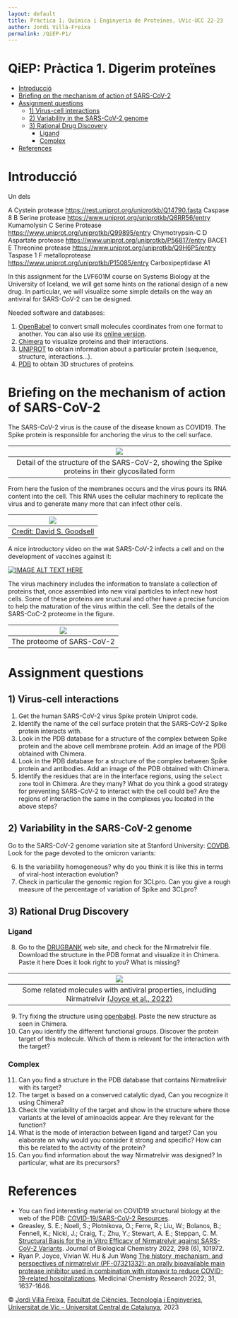 ```yaml
---
layout: default
title: Pràctica 1; Química i Enginyeria de Proteïnes, UVic-UCC 22-23
author: Jordi Villà-Freixa
permalink: /QiEP-P1/
---
```


<h1>QiEP: Pràctica 1. Digerim proteïnes</h1>

- [Introducció](#introducció)
- [Briefing on the mechanism of action of SARS-CoV-2](#briefing-on-the-mechanism-of-action-of-sars-cov-2)
- [Assignment questions](#assignment-questions)
  - [1) Virus-cell interactions](#1-virus-cell-interactions)
  - [2) Variability in the SARS-CoV-2 genome](#2-variability-in-the-sars-cov-2-genome)
  - [3) Rational Drug Discovery](#3-rational-drug-discovery)
    - [Ligand](#ligand)
    - [Complex](#complex)
- [References](#references)


# Introducció

Un dels 

A Cystein protease https://rest.uniprot.org/uniprotkb/Q14790.fasta Caspase 8 
B Serine protease https://www.uniprot.org/uniprotkb/Q8RR56/entry Kumamolysin
C Serine Protease https://www.uniprot.org/uniprotkb/Q99895/entry Chymotrypsin-C
D Aspartate protease https://www.uniprot.org/uniprotkb/P56817/entry BACE1
E Threonine protease https://www.uniprot.org/uniprotkb/Q9H6P5/entry Taspase 1
F metalloprotease https://www.uniprot.org/uniprotkb/P15085/entry Carboxipeptidase A1


In this assignment for the LVF601M course on Systems Biology at the University of Iceland, we will get some hints on the rational design of a new drug. In particular, we will visualize some simple details on the way an antiviral for SARS-CoV-2 can be designed.

Needed software and databases:

1. [OpenBabel](http://openbabel.org/wiki/Main_Page) to convert small molecules coordinates from one format to another. You can also use its [online version](http://www.cheminfo.org/Chemistry/Cheminformatics/FormatConverter/index.html).
2. [Chimera](https://www.cgl.ucsf.edu/chimera/) to visualize proteins and their interactions.
3. [UNIPROT](https://www.uniprot.org/) to obtain information about a particular protein (sequence, structure, interactions...).
4. [PDB](https://www.rcsb.org/) to obtain 3D structures of proteins.

# Briefing on the mechanism of action of SARS-CoV-2

The SARS-CoV-2 virus is the cause of the disease known as COVID19. The Spike protein is responsible for anchoring the virus to the cell surface.

|![](../figures/glyco.png)|
|:--:|
|Detail of the structure of the SARS-CoV-2, showing the Spike proteins in their glycosilated form|

 From here the fusion of the membranes occurs and the virus pours its RNA content into the cell. This RNA uses the cellular machinery to replicate the virus and to generate many more that can infect other cells. 

|![](../figures/sars-cov-2-fusion_small.png)|
|:--:|
|[Credit: David S. Goodsell](https://pdb101.rcsb.org/sci-art/goodsell-gallery/sars-cov-2-fusion)|

A nice introductory video on the wat SARS-CoV-2 infects a cell and on the development of vaccines against it:

[![IMAGE ALT TEXT HERE](https://img.youtube.com/vi/5DGwOJXSxqg/0.jpg)](https://youtu.be/5DGwOJXSxqg)

The virus machinery includes the information to translate a collection of proteins that, once assembled into new viral particles to infect new host cells. Some of these proteins are sructural and other have a precise funcion to help the maturation of the virus within the cell. See the details of the SARS-CoC-2 proteome in the figure.

|![](../figures/genome-illustr-2021-update2.png)|
|:--:|
|The proteome of SARS-CoV-2|

# Assignment questions

## 1) Virus-cell interactions 

1. Get the human SARS-CoV-2 virus Spike protein Uniprot code.
2. Identify the name of the cell surface protein that the SARS-CoV-2 Spike protein interacts with.
3. Look in the PDB database for a structure of the complex between Spike protein and the above cell membrane protein. Add an image of the PDB obtained with Chimera.
4. Look in the PDB database for a structure of the complex between Spike protein and antibodies. Add an image of the PDB obtained with Chimera. 
5. Identify the residues that are in the interface regions, using the `select zone` tool in Chimera. Are they many? What do you think a good strategy for preventing SARS-CoV-2 to interact with the cell could be? Are the regions of interaction the same in the complexes you located in the above steps?

## 2) Variability in the SARS-CoV-2 genome

Go to the SARS-CoV-2 genome variation site at Stanford University: [COVDB](https://covdb.stanford.edu/variants/omicron_ba_1_3/). Look for the page devoted to the omicron variants:

6. Is the variability homogeneous? why do you think it is like this in terms of viral-host interaction evolution?
7. Check in particular the genomic region for 3CLpro. Can you give a rough measure of the percentage of variation of Spike and 3CLpro?

## 3) Rational Drug Discovery

### Ligand

8. Go to the [DRUGBANK](https://go.drugbank.com/) web site, and check for the Nirmatrelvir file. Download the structure in the PDB format and visualize it in Chimera. Paste it here Does it look right to you? What is missing?

|![](../figures/nirmatrelvir.png)|
|:--:|
|Some related molecules with antiviral properties, including Nirmatrelvir [(Joyce et al., 2022)](https://www.ncbi.nlm.nih.gov/pmc/articles/PMC9425786/)|

9.  Try fixing the structure using [openbabel](http://www.cheminfo.org/Chemistry/Cheminformatics/FormatConverter/index.html). Paste the new structure as seen in Chimera.
10.  Can you identify the different functional groups. Discover the protein target of this molecule. Which of them is relevant for the interaction with the target? 

### Complex

11. Can you find a structure in the PDB database that contains Nirmatrelivir with its target?
12. The target is based on a conserved catalytic dyad, Can you recognize it using Chimera? 
13. Check the variability of the target and show in the structure where those variants at the level of aminoacids appear. Are they relevant for the function?
14. What is the mode of interaction between ligand and target? Can you elaborate on why would you consider it strong and specific? How can this be related to the activity of the protein?
15. Can you find information about the way Nirmatrelvir was designed? In particular, what are its precursors?

# References

* You can find interesting material on COVID19 structural biology at the web of the PDB: [COVID-19/SARS-CoV-2 Resources](https://www.rcsb.org/news/feature/5e74d55d2d410731e9944f52).
* Greasley, S. E.; Noell, S.; Plotnikova, O.; Ferre, R.; Liu, W.; Bolanos, B.; Fennell, K.; Nicki, J.; Craig, T.; Zhu, Y.; Stewart, A. E.; Steppan, C. M. [Structural Basis for the in Vitro Efficacy of Nirmatrelvir against SARS-CoV-2 Variants](https://doi.org/10.1016/j.jbc.2022.101972). Journal of Biological Chemistry 2022, 298 (6), 101972.
* Ryan P. Joyce, Vivian W. Hu & Jun Wang [The history, mechanism, and perspectives of nirmatrelvir (PF-07321332): an orally bioavailable main protease inhibitor used in combination with ritonavir to reduce COVID-19-related hospitalizations](https://link.springer.com/article/10.1007/s00044-022-02951-6). Medicinal Chemistry Research 2022; 31, 1637-1646.

&copy; [Jordi Villà Freixa](https://mon.uvic.cat/cbbl/members/), [Facultat de Ciències, Tecnologia i Enginyeries](https://mon.uvic.cat/fcte/), [Universitat de Vic - Universitat Central de Catalunya](https://www.uvic.cat/), 2023